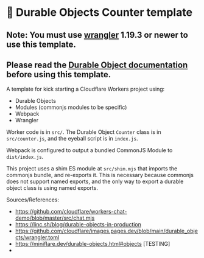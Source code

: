 # 👷 Durable Objects Counter template

## Note: You must use [wrangler](https://developers.cloudflare.com/workers/cli-wrangler/install-update) 1.19.3 or newer to use this template.

## Please read the [Durable Object documentation](https://developers.cloudflare.com/workers/learning/using-durable-objects) before using this template.

A template for kick starting a Cloudflare Workers project using:

- Durable Objects
- Modules (commonjs modules to be specific)
- Webpack
- Wrangler

Worker code is in `src/`. The Durable Object `Counter` class is in `src/counter.js`, and the eyeball script is in `index.js`.

Webpack is configured to output a bundled CommonJS Module to `dist/index.js`.

This project uses a shim ES module at `src/shim.mjs` that imports the commonjs bundle, and re-exports it. This is necessary because commonjs does not support named exports, and the only way to export a durable object class is using named exports.

Sources/References:
- https://github.com/cloudflare/workers-chat-demo/blob/master/src/chat.mjs
- https://linc.sh/blog/durable-objects-in-production
- https://github.com/cloudflare/images.pages.dev/blob/main/durable_objects/wrangler.toml
- https://miniflare.dev/durable-objects.html#objects [TESTING]
- 
